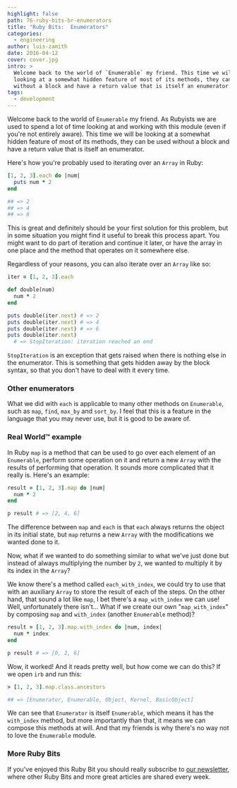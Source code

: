 ```yaml
---
highlight: false
path: 76-ruby-bits-br-enumerators
title: "Ruby Bits:  Enumerators"
categories:
  - engineering
author: luis-zamith
date: 2016-04-12
cover: cover.jpg
intro: >
  Welcome back to the world of `Enumerable` my friend. This time we will be
  looking at a somewhat hidden feature of most of its methods, they can be used
  without a block and have a return value that is itself an enumerator.
tags:
  - development
---
```


Welcome back to the world of `Enumerable` my friend. As Rubyists we are used to
spend a lot of time looking at and working with this module (even if you're not
entirely aware). This time we will be looking at a somewhat hidden feature of
most of its methods, they can be used without a block and have a return value
that is itself an enumerator.

Here's how you're probably used to iterating over an `Array` in Ruby:

```ruby
[1, 2, 3].each do |num|
  puts num * 2
end

## => 2
## => 4
## => 6
```

This is great and definitely should be your first solution for this problem, but
in some situation you might find it useful to break this process apart. You
might want to do part of iteration and continue it later, or have the array in
one place and the method that operates on it somewhere else.

Regardless of your reasons, you can also iterate over an `Array` like so:

```ruby
iter = [1, 2, 3].each

def double(num)
  num * 2
end

puts double(iter.next) # => 2
puts double(iter.next) # => 4
puts double(iter.next) # => 6
puts double(iter.next) 
  # => StopIteration: iteration reached an end
```

`StopIteration` is an exception that gets raised when there is nothing else in
the enumerator. This is something that gets hidden away by the block syntax, so
that you don't have to deal with it every time.

### Other enumerators

What we did with `each` is applicable to many other methods on `Enumerable`,
such as `map`, `find`, `max_by` and `sort_by`. I feel that this is a feature in
the language that you may never use, but it is good to be aware of.

### Real World™ example

In Ruby `map` is a method that can be used to go over each element of an
`Enumerable`, perform some operation on it and return a new `Array` with the
results of performing that operation. It sounds more complicated that it really
is. Here's an example:

```ruby
result = [1, 2, 3].map do |num|
  num * 2
end

p result # => [2, 4, 6]
```

The difference between `map` and `each` is that `each` always returns the object
in its initial state, but `map` returns a new `Array` with the modifications we
wanted done to it.

Now, what if we wanted to do something similar to what we've just done but
instead of always multiplying the number by `2`, we wanted to multiply it by its
index in the `Array`?

We know there's a method called `each_with_index`, we could try to use that with
an auxiliary `Array` to store the result of each of the steps. On the other
hand, that sound a lot like `map`, I bet there's a `map_with_index` we can use!
Well, unfortunately there isn't... What if we create our own "`map_with_index`"
by composing `map` and `with_index` (another `Enumerable` method)?

```ruby
result = [1, 2, 3].map.with_index do |num, index|
  num * index
end

p result # => [0, 2, 6]
```

Wow, it worked! And it reads pretty well, but how come we can do this? If we
open `irb` and run this:

```ruby
> [1, 2, 3].map.class.ancestors

## => [Enumerator, Enumerable, Object, Kernel, BasicObject]
```
We can see that `Enumerator` is itself `Enumerable`, which means it has the `with_index` method, but
more importantly than that, it means we can compose this methods at will. And
that my friends is why there's no way not to love the `Enumerable` module.

### More Ruby Bits

If you've enjoyed this Ruby Bit you should really subscribe to [our
newsletter](https://subvisual.co/newsletter/), where other Ruby Bits and more
great articles are shared every week.

